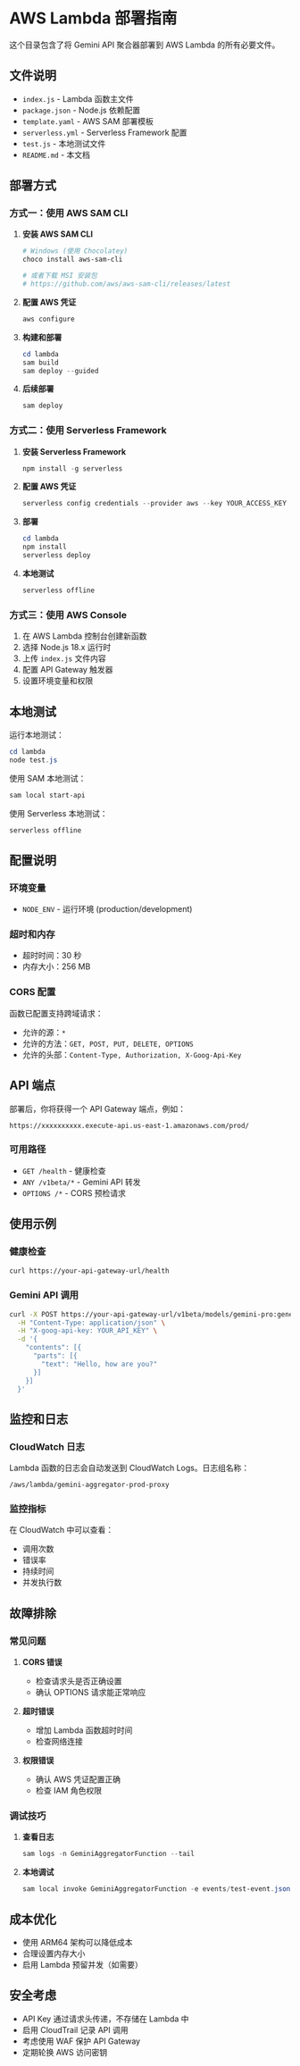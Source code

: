 # AWS Lambda 部署指南

这个目录包含了将 Gemini API 聚合器部署到 AWS Lambda 的所有必要文件。

## 文件说明

- `index.js` - Lambda 函数主文件
- `package.json` - Node.js 依赖配置
- `template.yaml` - AWS SAM 部署模板
- `serverless.yml` - Serverless Framework 配置
- `test.js` - 本地测试文件
- `README.md` - 本文档

## 部署方式

### 方式一：使用 AWS SAM CLI

1. **安装 AWS SAM CLI**
   ```powershell
   # Windows (使用 Chocolatey)
   choco install aws-sam-cli
   
   # 或者下载 MSI 安装包
   # https://github.com/aws/aws-sam-cli/releases/latest
   ```

2. **配置 AWS 凭证**
   ```powershell
   aws configure
   ```

3. **构建和部署**
   ```powershell
   cd lambda
   sam build
   sam deploy --guided
   ```

4. **后续部署**
   ```powershell
   sam deploy
   ```

### 方式二：使用 Serverless Framework

1. **安装 Serverless Framework**
   ```powershell
   npm install -g serverless
   ```

2. **配置 AWS 凭证**
   ```powershell
   serverless config credentials --provider aws --key YOUR_ACCESS_KEY --secret YOUR_SECRET_KEY
   ```

3. **部署**
   ```powershell
   cd lambda
   npm install
   serverless deploy
   ```

4. **本地测试**
   ```powershell
   serverless offline
   ```

### 方式三：使用 AWS Console

1. 在 AWS Lambda 控制台创建新函数
2. 选择 Node.js 18.x 运行时
3. 上传 `index.js` 文件内容
4. 配置 API Gateway 触发器
5. 设置环境变量和权限

## 本地测试

运行本地测试：
```powershell
cd lambda
node test.js
```

使用 SAM 本地测试：
```powershell
sam local start-api
```

使用 Serverless 本地测试：
```powershell
serverless offline
```

## 配置说明

### 环境变量

- `NODE_ENV` - 运行环境 (production/development)

### 超时和内存

- 超时时间：30 秒
- 内存大小：256 MB

### CORS 配置

函数已配置支持跨域请求：
- 允许的源：`*`
- 允许的方法：`GET, POST, PUT, DELETE, OPTIONS`
- 允许的头部：`Content-Type, Authorization, X-Goog-Api-Key`

## API 端点

部署后，你将获得一个 API Gateway 端点，例如：
```
https://xxxxxxxxxx.execute-api.us-east-1.amazonaws.com/prod/
```

### 可用路径

- `GET /health` - 健康检查
- `ANY /v1beta/*` - Gemini API 转发
- `OPTIONS /*` - CORS 预检请求

## 使用示例

### 健康检查
```bash
curl https://your-api-gateway-url/health
```

### Gemini API 调用
```bash
curl -X POST https://your-api-gateway-url/v1beta/models/gemini-pro:generateContent \
  -H "Content-Type: application/json" \
  -H "X-goog-api-key: YOUR_API_KEY" \
  -d '{
    "contents": [{
      "parts": [{
        "text": "Hello, how are you?"
      }]
    }]
  }'
```

## 监控和日志

### CloudWatch 日志

Lambda 函数的日志会自动发送到 CloudWatch Logs。日志组名称：
```
/aws/lambda/gemini-aggregator-prod-proxy
```

### 监控指标

在 CloudWatch 中可以查看：
- 调用次数
- 错误率
- 持续时间
- 并发执行数

## 故障排除

### 常见问题

1. **CORS 错误**
   - 检查请求头是否正确设置
   - 确认 OPTIONS 请求能正常响应

2. **超时错误**
   - 增加 Lambda 函数超时时间
   - 检查网络连接

3. **权限错误**
   - 确认 AWS 凭证配置正确
   - 检查 IAM 角色权限

### 调试技巧

1. **查看日志**
   ```powershell
   sam logs -n GeminiAggregatorFunction --tail
   ```

2. **本地调试**
   ```powershell
   sam local invoke GeminiAggregatorFunction -e events/test-event.json
   ```

## 成本优化

- 使用 ARM64 架构可以降低成本
- 合理设置内存大小
- 启用 Lambda 预留并发（如需要）

## 安全考虑

- API Key 通过请求头传递，不存储在 Lambda 中
- 启用 CloudTrail 记录 API 调用
- 考虑使用 WAF 保护 API Gateway
- 定期轮换 AWS 访问密钥
